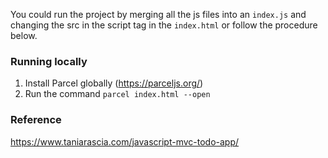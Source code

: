 You could run the project by merging all the js files into an `index.js` and changing the src in the script tag in the `index.html` or follow the procedure below.

### Running locally

1. Install Parcel globally (https://parceljs.org/)
2. Run the command `parcel index.html --open`

### Reference

https://www.taniarascia.com/javascript-mvc-todo-app/
